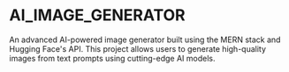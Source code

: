 # AI_IMAGE_GENERATOR
An advanced AI-powered image generator built using the MERN stack and Hugging Face's API. This project allows users to generate high-quality images from text prompts using cutting-edge AI models.
